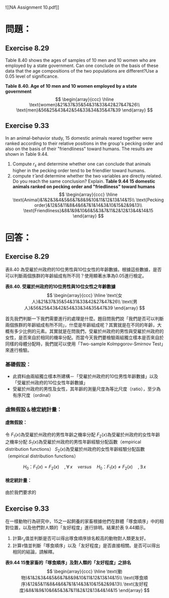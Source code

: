 ![[NA Assignment 10.pdf]]
# 問題：
## Exercise 8.29
Table 8.40 shows the ages of samples of 10 men and 10 women who are employed by a state government. Can one conclude on the basis of these data that the age compositions of the two populations are different?Use a 0.05 level of significance.

**Table 8.40.  Age of 10 men and 10 women employed by a state government**
$$
\begin{array}{ccc}
\hline
\text{women}&21&37&35&54&31&33&42&27&47&26\\
\text{men}&56&25&43&42&54&33&34&35&47&39
\end{array}
$$
## Exercise 9.33
In an animal-behavior study, 15 domestic animals reared together were ranked according to their relative positions in the group's pecking order and also on the basis of their "friendliness" toward humans. The results are shown in Table 9.44.
1. Compute $r_s$ and determine whether one can conclude that animals higher in the pecking order tend to be friendlier toward humans.
2. compute $\hat{\tau}$ and determine whether the two variables are directly related. Do you reach the same conclusion? Explain.
**Table 9.44 15 domestic animals ranked on pecking order and "friedliness" toward humans**
$$
\begin{array}{ccc}
\hline
\text{Animal}&1&2&3&4&5&6&7&8&9&10&11&12&13&14&15\\
\text{Pecking order}&12&5&11&8&4&6&7&1&14&3&10&15&2&9&13\\
\text{Friendliness}&8&1&9&10&6&5&3&7&11&2&12&13&4&14&15
\end{array}
$$
# 回答：
## Exercise 8.29
表8.40 為受雇於州政府的10位男性與10位女性的年齡數據。根據這些數據，是否可以判斷兩個族群的年齡組成有所不同？使用顯著水準為0.05進行檢定。

**表8.40.  受雇於州政府的10位男性與10位女性之年齡數據**
$$
\begin{array}{ccc}
\hline
\text{女人}&21&37&35&54&31&33&42&27&47&26\\
\text{男人}&56&25&43&42&54&33&34&35&47&39
\end{array}
$$

首先我們判斷一下我們需要進行的處理是什麼。題目問我們說「我們是否可以判斷兩個族群的年齡組成有所不同」，什麼是年齡組成呢？其實就是在不同的年齡，大概有多少比例的元素。其實就是在問我們，受雇於州政府的男性與受雇於州政府的女性，是否來自於相同的機率分配。而當今天我們要檢驗兩組獨立樣本是否來自於同樣的母體分配時，我們就可以使用「Two-sample Kolmpgorov-Smirnov Test」來進行檢驗。
### 基礎假設：
- 此資料由兩組獨立樣本所建構－「受雇於州政府的10位男性年齡數據」以及「受雇於州政府的10位女性年齡數據」
- 受雇於州政府的男性及女性，其年齡的測量尺度為等比尺度（ratio），至少為有序尺度（ordinal）
### 虛無假設＆檢定統計量：
#### 虛無假設：
令
$F_1(x)$為受雇於州政府的男性年齡之機率分配
$F_2(x)$為受雇於州政府的女性年齡之機率分配
$S_1(x)$為受雇於州政府的男性年齡經驗分配函數（empirical distribution functions）
$S_2(x)$為受雇於州政府的女性年齡經驗分配函數（empirical distribution functions）

$$
H_0\text{：}F_1(x)=F_2(x) \quad,\forall\,x\quad versus \quad H_0\text{：}F_1(x)\neq F_2(x)\quad ,\exists \,x 
$$
#### 檢定統計量：
由於我們要求的
## Exercise 9.33
在一樣動物行為研究中，15之一起飼養的家畜根據他們在群體「啄食順序」中的相對位置，以及他們對人類的「友好程度」進行排明。結果於表 9.44顯示。
1. 計算$r_s$值並判斷是否可以得出啄食順序排名較高的動物對人類更友好。
2. 計算$\hat{\tau}$值並判斷「啄食順序」以及「友好程度」是否直接相關。是否可以得出相同的結論，請解釋。

**表9.44 15隻家畜的「啄食順序」及對人類的「友好程度」之排名**
$$
\begin{array}{ccc}
\hline
\text{動物}&1&2&3&4&5&6&7&8&9&10&11&12&13&14&15\\
\text{啄食順序}&12&5&11&8&4&6&7&1&14&3&10&15&2&9&13\\
\text{友好程度}&8&1&9&10&6&5&3&7&11&2&12&13&4&14&15
\end{array}
$$
